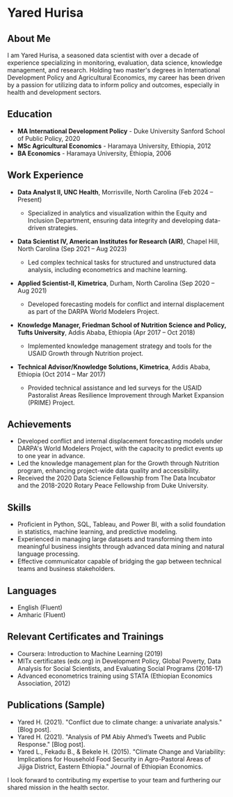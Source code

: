 # Yared Hurisa

## About Me

I am Yared Hurisa, a seasoned data scientist with over a decade of experience specializing in monitoring, evaluation, data science, knowledge management, and research. Holding two master's degrees in International Development Policy and Agricultural Economics, my career has been driven by a passion for utilizing data to inform policy and outcomes, especially in health and development sectors.

## Education

- **MA International Development Policy** - Duke University Sanford School of Public Policy, 2020
- **MSc Agricultural Economics** - Haramaya University, Ethiopia, 2012
- **BA Economics** - Haramaya University, Ethiopia, 2006

## Work Experience

- **Data Analyst II, UNC Health**, Morrisville, North Carolina (Feb 2024 – Present)
  - Specialized in analytics and visualization within the Equity and Inclusion Department, ensuring data integrity and developing data-driven strategies.

- **Data Scientist IV, American Institutes for Research (AIR)**, Chapel Hill, North Carolina (Sep 2021 – Aug 2023)
  - Led complex technical tasks for structured and unstructured data analysis, including econometrics and machine learning.

- **Applied Scientist-II, Kimetrica**, Durham, North Carolina (Sep 2020 – Aug 2021)
  - Developed forecasting models for conflict and internal displacement as part of the DARPA World Modelers Project.

- **Knowledge Manager, Friedman School of Nutrition Science and Policy, Tufts University**, Addis Ababa, Ethiopia (Apr 2017 – Oct 2018)
  - Implemented knowledge management strategy and tools for the USAID Growth through Nutrition project.

- **Technical Advisor/Knowledge Solutions, Kimetrica**, Addis Ababa, Ethiopia (Oct 2014 – Mar 2017)
  - Provided technical assistance and led surveys for the USAID Pastoralist Areas Resilience Improvement through Market Expansion (PRIME) Project.

## Achievements

- Developed conflict and internal displacement forecasting models under DARPA's World Modelers Project, with the capacity to predict events up to one year in advance.
- Led the knowledge management plan for the Growth through Nutrition program, enhancing project-wide data quality and accessibility.
- Received the 2020 Data Science Fellowship from The Data Incubator and the 2018-2020 Rotary Peace Fellowship from Duke University.

## Skills

- Proficient in Python, SQL, Tableau, and Power BI, with a solid foundation in statistics, machine learning, and predictive modeling.
- Experienced in managing large datasets and transforming them into meaningful business insights through advanced data mining and natural language processing.
- Effective communicator capable of bridging the gap between technical teams and business stakeholders.

## Languages

- English (Fluent)
- Amharic (Fluent)

## Relevant Certificates and Trainings

- Coursera: Introduction to Machine Learning (2019)
- MITx certificates (edx.org) in Development Policy, Global Poverty, Data Analysis for Social Scientists, and Evaluating Social Programs (2016-17)
- Advanced econometrics training using STATA (Ethiopian Economics Association, 2012)

## Publications (Sample)

- Yared H. (2021). "Conflict due to climate change: a univariate analysis." [Blog post].
- Yared H. (2021). "Analysis of PM Abiy Ahmed’s Tweets and Public Response." [Blog post].
- Yared L., Fekadu B., & Bekele H. (2015). "Climate Change and Variability: Implications for Household Food Security in Agro-Pastoral Areas of Jijiga District, Eastern Ethiopia." Journal of Ethiopian Economics.

I look forward to contributing my expertise to your team and furthering our shared mission in the health sector.
